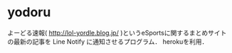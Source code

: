 # yodoru

よーどる速報( http://lol-yordle.blog.jp/ )というeSportsに関するまとめサイトの最新の記事を Line Notify に通知させるプログラム．
herokuを利用．

